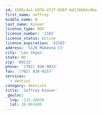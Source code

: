 ```yaml
---
id: 1585c4a1-5978-4727-836f-4d17468dc9ba
first_name: Jeffrey
middle_name: B
last_name: Kinner
license_type: DDS
license_number: '2165'
license_status: Active
license_expiration: '42185'
address: '5126 Makenna Ct'
city: 'Las Vegas'
state: NV
zip: '89113'
phone: '(702) 838-9013'
fax: '(702) 838-9157'
services:
  - dentist
category: dentists
title: 'Jeffrey Kinner'
_geoloc:
  lng: -115.26039
  lat: 36.067495
---
```

